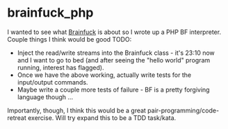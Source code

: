 # brainfuck_php

I wanted to see what [Brainfuck](https://en.wikipedia.org/wiki/Brainfuck) is about so I wrote up a PHP BF interpreter.
Couple things I think would be good TODO:

* Inject the read/write streams into the Brainfuck class - it's 23:10 now and I want to go to bed (and after seeing the "hello world" program running, interest has flagged).
* Once we have the above working, actually write tests for the input/output commands.
* Maybe write a couple more tests of failure - BF is a pretty forgiving language though ...

Importantly, though, I think this would be a great pair-programming/code-retreat exercise. Will try expand this to be a TDD task/kata.
